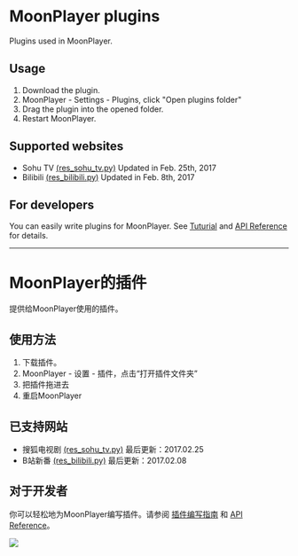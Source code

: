 MoonPlayer plugins
==========
Plugins used in MoonPlayer.

Usage
----
1. Download the plugin.
1. MoonPlayer - Settings - Plugins, click "Open plugins folder"
1. Drag the plugin into the opened folder.
1. Restart MoonPlayer.


Supported websites
----
* Sohu TV [(res_sohu_tv.py)](https://github.com/coslyk/moonplayer-plugins/raw/master/res_sohu_tv.py) Updated in Feb. 25th, 2017
* Bilibili [(res_bilibili.py)](https://github.com/coslyk/moonplayer-plugins/raw/master/res_bilibili.py) Updated in Feb. 8th, 2017

For developers
----
You can easily write plugins for MoonPlayer. See [Tuturial](https://github.com/coslyk/moonplayer-plugins/wiki/PluginsTutorial) and [API Reference](https://github.com/coslyk/moonplayer-plugins/wiki/API-Reference) for details. 

***

MoonPlayer的插件
==========
提供给MoonPlayer使用的插件。

使用方法
----
1. 下载插件。
1. MoonPlayer - 设置 - 插件，点击“打开插件文件夹”
1. 把插件拖进去
1. 重启MoonPlayer


已支持网站
----
* 搜狐电视剧 [(res_sohu_tv.py)](https://github.com/coslyk/moonplayer-plugins/raw/master/res_sohu_tv.py) 最后更新：2017.02.25
* B站新番 [(res_bilibili.py)](https://github.com/coslyk/moonplayer-plugins/raw/master/res_bilibili.py) 最后更新：2017.02.08

对于开发者
----
你可以轻松地为MoonPlayer编写插件。请参阅 [插件编写指南](https://github.com/coslyk/moonplayer-plugins/wiki/PluginsTutorialZH) 和 [API Reference](https://github.com/coslyk/moonplayer-plugins/wiki/API-Reference)。



<img src=https://github.com/coslyk/moonplayer-plugins/raw/master/screenshot.png />
